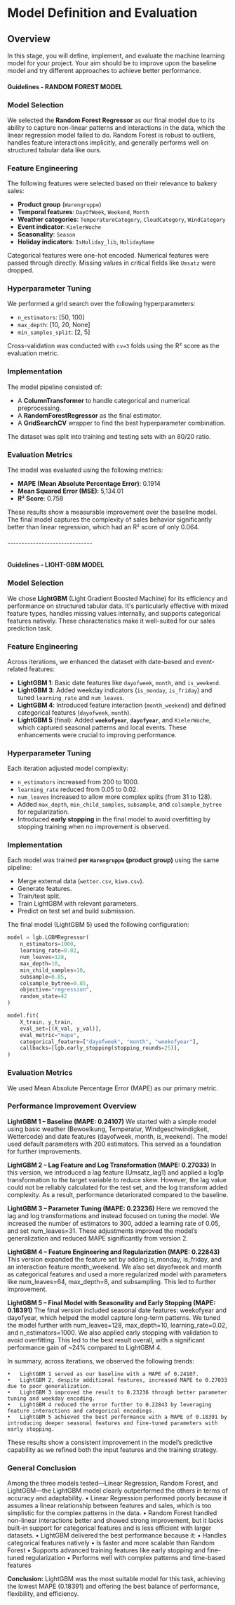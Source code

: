 # Model Definition and Evaluation

## Overview

In this stage, you will define, implement, and evaluate the machine learning model for your project. Your aim should be to improve upon the baseline model and try different approaches to achieve better performance.

#### Guidelines - RANDOM FOREST MODEL ####

### Model Selection

We selected the **Random Forest Regressor** as our final model due to its ability to capture non-linear patterns and interactions in the data, which the linear regression model failed to do. Random Forest is robust to outliers, handles feature interactions implicitly, and generally performs well on structured tabular data like ours.

### Feature Engineering

The following features were selected based on their relevance to bakery sales:

- **Product group** (`Warengruppe`)
- **Temporal features**: `DayOfWeek`, `Weekend`, `Month`
- **Weather categories**: `TemperatureCategory`, `CloudCategory`, `WindCategory`
- **Event indicator**: `KielerWoche`
- **Seasonality**: `Season`
- **Holiday indicators**: `IsHoliday_lib`, `HolidayName`

Categorical features were one-hot encoded. Numerical features were passed through directly. Missing values in critical fields like `Umsatz` were dropped.

### Hyperparameter Tuning

We performed a grid search over the following hyperparameters:

- `n_estimators`: [50, 100]
- `max_depth`: [10, 20, None]
- `min_samples_split`: [2, 5]

Cross-validation was conducted with `cv=3` folds using the R² score as the evaluation metric.

### Implementation

The model pipeline consisted of:

- A **ColumnTransformer** to handle categorical and numerical preprocessing.
- A **RandomForestRegressor** as the final estimator.
- A **GridSearchCV** wrapper to find the best hyperparameter combination.

The dataset was split into training and testing sets with an 80/20 ratio.

### Evaluation Metrics

The model was evaluated using the following metrics:

- **MAPE (Mean Absolute Percentage Error)**: 0.1914
- **Mean Squared Error (MSE)**: 5,134.01
- **R² Score**: 0.758

These results show a measurable improvement over the baseline model. The final model captures the complexity of sales behavior significantly better than linear regression, which had an R² score of only 0.064.

###### ------------------------------ ########


#### Guidelines - LIGHT-GBM MODEL ####

### Model Selection

We chose **LightGBM** (Light Gradient Boosted Machine) for its efficiency and performance on structured tabular data. It's particularly effective with mixed feature types, handles missing values internally, and supports categorical features natively. These characteristics make it well-suited for our sales prediction task.

### Feature Engineering

Across iterations, we enhanced the dataset with date-based and event-related features:
- **LightGBM 1**: Basic date features like `dayofweek`, `month`, and `is_weekend`.
- **LightGBM 3**: Added weekday indicators (`is_monday`, `is_friday`) and tuned `learning_rate` and `num_leaves`.
- **LightGBM 4**: Introduced feature interaction (`month_weekend`) and defined categorical features (`dayofweek`, `month`).
- **LightGBM 5** (final): Added **`weekofyear`**, **`dayofyear`**, and `KielerWoche`, which captured seasonal patterns and local events. These enhancements were crucial to improving performance.

### Hyperparameter Tuning

Each iteration adjusted model complexity:
- `n_estimators` increased from 200 to 1000.
- `learning_rate` reduced from 0.05 to 0.02.
- `num_leaves` increased to allow more complex splits (from 31 to 128).
- Added `max_depth`, `min_child_samples`, `subsample`, and `colsample_bytree` for regularization.
- Introduced **early stopping** in the final model to avoid overfitting by stopping training when no improvement is observed.

### Implementation

Each model was trained **per `Warengruppe` (product group)** using the same pipeline:
- Merge external data (`wetter.csv`, `kiwo.csv`).
- Generate features.
- Train/test split.
- Train LightGBM with relevant parameters.
- Predict on test set and build submission.

The final model (LightGBM 5) used the following configuration:

```python
model = lgb.LGBMRegressor(
    n_estimators=1000,
    learning_rate=0.02,
    num_leaves=128,
    max_depth=10,
    min_child_samples=10,
    subsample=0.85,
    colsample_bytree=0.85,
    objective="regression",
    random_state=42
)

model.fit(
    X_train, y_train,
    eval_set=[(X_val, y_val)],
    eval_metric="mape",
    categorical_feature=["dayofweek", "month", "weekofyear"],
    callbacks=[lgb.early_stopping(stopping_rounds=25)],
)
```

### Evaluation Metrics

We used Mean Absolute Percentage Error (MAPE) as our primary metric.

### Performance Improvement Overview

**LightGBM 1 – Baseline (MAPE: 0.24107)**
We started with a simple model using basic weather (Bewoelkung, Temperatur, Windgeschwindigkeit, Wettercode) and date features (dayofweek, month, is_weekend). The model used default parameters with 200 estimators. This served as a foundation for further improvements.

**LightGBM 2 – Lag Feature and Log Transformation (MAPE: 0.27033)**
In this version, we introduced a lag feature (Umsatz_lag1) and applied a log1p transformation to the target variable to reduce skew. However, the lag value could not be reliably calculated for the test set, and the log transform added complexity. As a result, performance deteriorated compared to the baseline.

**LightGBM 3 – Parameter Tuning (MAPE: 0.23236)**
Here we removed the lag and log transformations and instead focused on tuning the model. We increased the number of estimators to 300, added a learning rate of 0.05, and set num_leaves=31. These adjustments improved the model’s generalization and reduced MAPE significantly from version 2.

**LightGBM 4 – Feature Engineering and Regularization (MAPE: 0.22843)**
This version expanded the feature set by adding is_monday, is_friday, and an interaction feature month_weekend. We also set dayofweek and month as categorical features and used a more regularized model with parameters like num_leaves=64, max_depth=8, and subsampling. This led to further improvement.

**LightGBM 5 – Final Model with Seasonality and Early Stopping (MAPE: 0.18391)**
The final version included seasonal date features: weekofyear and dayofyear, which helped the model capture long-term patterns. We tuned the model further with num_leaves=128, max_depth=10, learning_rate=0.02, and n_estimators=1000. We also applied early stopping with validation to avoid overfitting. This led to the best result overall, with a significant performance gain of ~24% compared to LightGBM 4.

In summary, across iterations, we observed the following trends:

	•	LightGBM 1 served as our baseline with a MAPE of 0.24107.
	•	LightGBM 2, despite additional features, increased MAPE to 0.27033 due to poor generalization.
	•	LightGBM 3 improved the result to 0.23236 through better parameter tuning and weekday encoding.
	•	LightGBM 4 reduced the error further to 0.22843 by leveraging feature interactions and categorical encodings.
	•	LightGBM 5 achieved the best performance with a MAPE of 0.18391 by introducing deeper seasonal features and fine-tuned parameters with early stopping.

These results show a consistent improvement in the model’s predictive capability as we refined both the input features and the training strategy.

### General Conclusion

Among the three models tested—Linear Regression, Random Forest, and LightGBM—the LightGBM model clearly outperformed the others in terms of accuracy and adaptability.
	•	Linear Regression performed poorly because it assumes a linear relationship between features and sales, which is too simplistic for the complex patterns in the data.
	•	Random Forest handled non-linear interactions better and showed strong improvement, but it lacks built-in support for categorical features and is less efficient with larger datasets.
	•	LightGBM delivered the best performance because it:
	•	Handles categorical features natively
	•	Is faster and more scalable than Random Forest
	•	Supports advanced training features like early stopping and fine-tuned regularization
	•	Performs well with complex patterns and time-based features

**Conclusion:** LightGBM was the most suitable model for this task, achieving the lowest MAPE (0.18391) and offering the best balance of performance, flexibility, and efficiency.